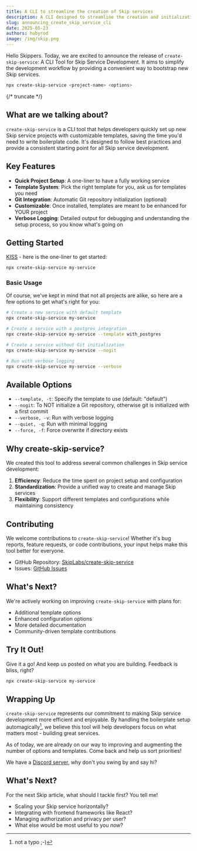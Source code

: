 ```yaml
---
title: A CLI to streamline the creation of Skip services
description: A CLI designed to streamline the creation and initialization of Skip services
slug: announcing_create_skip_service_cli
date: 2025-05-23
authors: hubyrod
image: /img/skip.png
---
```


Hello Skippers. Today, we are excited to announce the release of `create-skip-service`: A CLI Tool for Skip Service Development. It aims to simplify the development workflow by providing a convenient way to bootstrap new Skip services.

```bash
npx create-skip-service <project-name> <options>
```

{/* truncate */}

## What are we talking about?

`create-skip-service` is a CLI tool that helps developers quickly set up new Skip service projects with customizable templates, saving the time you'd need to write boilerplate code. It's designed to follow best practices and provide a consistent starting point for all Skip service development.

## Key Features

- **Quick Project Setup**: A one-liner to have a fully working service
- **Template System**: Pick the right template for you, ask us for templates you need
- **Git Integration**: Automatic Git repository initialization (optional)
- **Customizable**: Once installed, templates are meant to be enhanced for YOUR project
- **Verbose Logging**: Detailed output for debugging and understanding the setup process, so you know what's going on

## Getting Started

[KISS](https://en.wikipedia.org/wiki/KISS_principle) - here is the one-liner to get started:

```bash
npx create-skip-service my-service
```

### Basic Usage

Of course, we've kept in mind that not all projects are alike, so here are a few options to get what's right for you:

```bash
# Create a new service with default template
npx create-skip-service my-service

# Create a service with a postgres integration
npx create-skip-service my-service --template with_postgres

# Create a service without Git initialization
npx create-skip-service my-service --nogit

# Run with verbose logging
npx create-skip-service my-service --verbose
```

## Available Options

- `--template, -t`: Specify the template to use (default: "default")
- `--nogit`: To NOT initialize a Git repository, otherwise git is initialized with a first commit
- `--verbose, -v`: Run with verbose logging
- `--quiet, -q`: Run with minimal logging
- `--force, -f`: Force overwrite if directory exists

## Why create-skip-service?

We created this tool to address several common challenges in Skip service development:

1. **Efficiency**: Reduce the time spent on project setup and configuration
2. **Standardization**: Provide a unified way to create and manage Skip services
3. **Flexibility**: Support different templates and configurations while maintaining consistency

## Contributing

We welcome contributions to `create-skip-service`! Whether it's bug reports, feature requests, or code contributions, your input helps make this tool better for everyone.

- GitHub Repository: [SkipLabs/create-skip-service](https://github.com/SkipLabs/create-skip-service)
- Issues: [GitHub Issues](https://github.com/SkipLabs/create-skip-service/issues)

## What's Next?

We're actively working on improving `create-skip-service` with plans for:

- Additional template options
- Enhanced configuration options
- More detailed documentation
- Community-driven template contributions

## Try It Out!

Give it a go! And keep us posted on what you are building. Feedback is bliss, right?

```bash
npx create-skip-service my-service
```

## Wrapping Up

`create-skip-service` represents our commitment to making Skip service development more efficient and enjoyable. By handling the boilerplate setup automagically[^1], we believe this tool will help developers focus on what matters most - building great services.

As of today, we are already on our way to improving and augmenting the number of options and templates. Come back and help us sort priorities!

[^1]: not a typo ;-)

We have a [Discord server](https://discord.com/channels/1093901946441703434/1093901946441703437), why don't you swing by and say hi?

## What's Next?

For the next Skip article, what should I tackle first? You tell me!
- Scaling your Skip service horizontally?
- Integrating with frontend frameworks like React?
- Managing authorization and privacy per user?
- What else would be most useful to you *now*?

